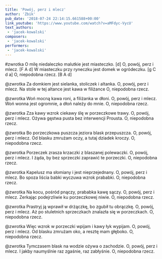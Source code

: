 ```yaml
---
title: 'Powój, perz i mlecz'
author: 'Zbik'
pub_date: '2018-07-24 22:14:15.661588+00:00'
link_youtube: 'https://www.youtube.com/watch?v=aMFdyc-VycU'
text_authors:
 - 'jacek-kowalski'
composers:
 - 'jacek-kowalski'
performers:
 - 'jacek-kowalski'
---
```


#zwrotka
O milę niedaleczko malutkie jest miasteczko. [d]
O, powój, perz i mlecz. [F A d]
W miasteczku przy ryneczku jest domek w ogródeczku. [g C d a]
O, niepodobna rzecz. [B A d]

@zwrotka
Za domkiem jest sielanka, stoliczek i altanka.
O, powój, perz i mlecz.
Na stole w tej altance jest kawa w filiżance
O, niepodobna rzecz.

@zwrotka
Woń mocną kawa roni, a filiżanka w dłoni.
O, powój, perz i mlecz.
Woń wonna jest ogromnie, a dłoń należy do mnie.
O, niepodobna rzecz.

@zwrotka
Zza kawy wzrok ciekawy ślę w porzeczkowe trawy.
O, powój, perz i mlecz.
Ożywa gęstwa pusta bez interwencji Prousta.
O, niepodobna rzecz.

@zwrotka
Bo porzeczkowa puszcza jeziora blask przepuszcza.
O, powój, perz i mlecz.
Od blasku zmrużam oczy, a tutaj dziadek kroczy.
O, niepodobna rzecz.

@zwrotka
Porzeczek zrasza krzaczki z blaszanej polewaczki.
O, powój, perz i mlecz.
I żąda, by bez sprzeczki zaprawić te porzeczki.
O, niepodobna rzecz.

@zwrotka
Kapelusz ma słomiany i jest nieprzejednany.
O, powój, perz i mlecz.
Bo spoza liścia babki wyczuwa wzrok prababki.
O, niepodobna rzecz.

@zwrotka
Na kocu, pośród pnączy, prababka kawę sączy.
O, powój, perz i mlecz.
Zerkając podejrzliwie ku porzeczkowej niwie.
O, niepodobna rzecz.

@zwrotka
Prastryj ją wprawił w drżączkę, bo zgubił tu obrączkę.
O, powój, perz i mlecz.
Aż po stuletnich sprzeczkach znalazła się w porzeczkach.
O, niepodobna rzecz.

@zwrotka
Więc wzrok w porzeczki wpijam i kawy łyk wypijam.
O, powój, perz i mlecz.
Od blasku zmrużam oko, a resztę mam głęboko.
O, niepodobna rzecz.

@zwrotka
Tymczasem blask na wodzie ożywa o zachodzie.
O, powój, perz i mlecz.
I jakby naumyślnie raz zgaśnie, raz zabłyśnie.
O, niepodobna rzecz.